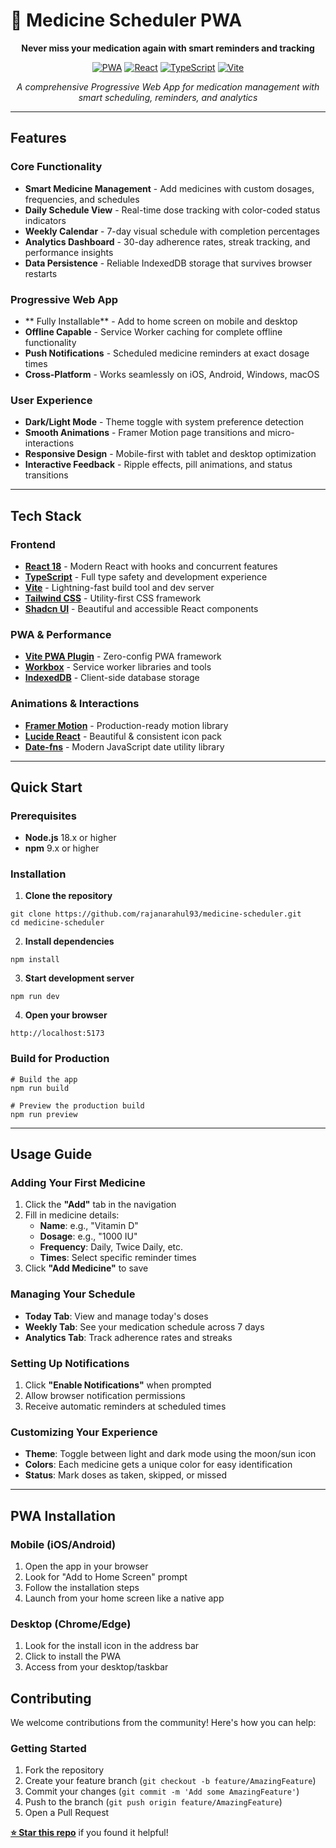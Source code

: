 # 💊 Medicine Scheduler PWA

<div align="center">

**Never miss your medication again with smart reminders and tracking**

[![PWA](https://img.shields.io/badge/PWA-Ready-brightgreen?style=for-the-badge)](https://developer.mozilla.org/en-US/docs/Web/Progressive_web_apps)
[![React](https://img.shields.io/badge/React-18.x-blue?style=for-the-badge&logo=react)](https://reactjs.org)
[![TypeScript](https://img.shields.io/badge/TypeScript-5.x-blue?style=for-the-badge&logo=typescript)](https://www.typescriptlang.org)
[![Vite](https://img.shields.io/badge/Vite-5.x-646CFF?style=for-the-badge&logo=vite)](https://vitejs.dev)

*A comprehensive Progressive Web App for medication management with smart scheduling, reminders, and analytics*


</div>

---

##  Features

###  **Core Functionality**
- **Smart Medicine Management** - Add medicines with custom dosages, frequencies, and schedules
- **Daily Schedule View** - Real-time dose tracking with color-coded status indicators
- **Weekly Calendar** - 7-day visual schedule with completion percentages
- **Analytics Dashboard** - 30-day adherence rates, streak tracking, and performance insights
- **Data Persistence** - Reliable IndexedDB storage that survives browser restarts

###  **Progressive Web App**
- ** Fully Installable** - Add to home screen on mobile and desktop
- **Offline Capable** - Service Worker caching for complete offline functionality
- **Push Notifications** - Scheduled medicine reminders at exact dosage times
- **Cross-Platform** - Works seamlessly on iOS, Android, Windows, macOS

###  **User Experience**
- **Dark/Light Mode** - Theme toggle with system preference detection
- **Smooth Animations** - Framer Motion page transitions and micro-interactions
- **Responsive Design** - Mobile-first with tablet and desktop optimization
- **Interactive Feedback** - Ripple effects, pill animations, and status transitions

---

## Tech Stack

### **Frontend**
- **[React 18](https://reactjs.org)** - Modern React with hooks and concurrent features
- **[TypeScript](https://www.typescriptlang.org)** - Full type safety and development experience
- **[Vite](https://vitejs.dev)** - Lightning-fast build tool and dev server
- **[Tailwind CSS](https://tailwindcss.com)** - Utility-first CSS framework
- **[Shadcn UI](https://ui.shadcn.com)** - Beautiful and accessible React components

### **PWA & Performance**
- **[Vite PWA Plugin](https://vite-pwa-org.netlify.app)** - Zero-config PWA framework
- **[Workbox](https://developers.google.com/web/tools/workbox)** - Service worker libraries and tools
- **[IndexedDB](https://developer.mozilla.org/en-US/docs/Web/API/IndexedDB_API)** - Client-side database storage

### **Animations & Interactions**
- **[Framer Motion](https://www.framer.com/motion)** - Production-ready motion library
- **[Lucide React](https://lucide.dev)** - Beautiful & consistent icon pack
- **[Date-fns](https://date-fns.org)** - Modern JavaScript date utility library

---

## Quick Start

### Prerequisites
- **Node.js** 18.x or higher
- **npm** 9.x or higher

### Installation

1. **Clone the repository**
```
git clone https://github.com/rajanarahul93/medicine-scheduler.git
cd medicine-scheduler
```

2. **Install dependencies**
```
npm install
```

3. **Start development server**
```
npm run dev
```

4. **Open your browser**
```
http://localhost:5173
```

### Build for Production

```
# Build the app
npm run build

# Preview the production build
npm run preview
```

---

##  Usage Guide

###  **Adding Your First Medicine**

1. Click the **"Add"** tab in the navigation
2. Fill in medicine details:
   - **Name**: e.g., "Vitamin D"
   - **Dosage**: e.g., "1000 IU"
   - **Frequency**: Daily, Twice Daily, etc.
   - **Times**: Select specific reminder times
3. Click **"Add Medicine"** to save

###  **Managing Your Schedule**

- **Today Tab**: View and manage today's doses
- **Weekly Tab**: See your medication schedule across 7 days
- **Analytics Tab**: Track adherence rates and streaks

###  **Setting Up Notifications**

1. Click **"Enable Notifications"** when prompted
2. Allow browser notification permissions
3. Receive automatic reminders at scheduled times

###  **Customizing Your Experience**

- **Theme**: Toggle between light and dark mode using the moon/sun icon
- **Colors**: Each medicine gets a unique color for easy identification
- **Status**: Mark doses as taken, skipped, or missed

---

##  PWA Installation

### **Mobile (iOS/Android)**
1. Open the app in your browser
2. Look for "Add to Home Screen" prompt
3. Follow the installation steps
4. Launch from your home screen like a native app

### **Desktop (Chrome/Edge)**
1. Look for the install icon in the address bar
2. Click to install the PWA
3. Access from your desktop/taskbar




##  Contributing

We welcome contributions from the community! Here's how you can help:

### **Getting Started**
1. Fork the repository
2. Create your feature branch (`git checkout -b feature/AmazingFeature`)
3. Commit your changes (`git commit -m 'Add some AmazingFeature'`)
4. Push to the branch (`git push origin feature/AmazingFeature`)
5. Open a Pull Request



**[⭐ Star this repo](https://github.com/rajanarahul93/medicine-scheduler)** if you found it helpful!

